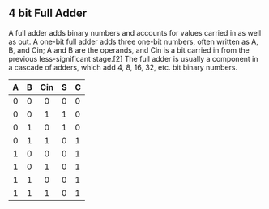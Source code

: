 ## 4 bit Full Adder

A full adder adds binary numbers and accounts for values
carried in as well as out. A one-bit full adder adds
three one-bit numbers, often written as A, B, and Cin;
A and B are the operands, and Cin is a bit carried in
from the previous less-significant stage.[2] The full
adder is usually a component in a cascade of adders,
which add 4, 8, 16, 32, etc. bit binary numbers.

| A | B | Cin | S | C |
| :---: | :---: | :---: | :---: | :--- |
| 0 | 0 | 0 | 0 | 0 |
| 0 | 0 | 1 | 1 | 0 |
| 0 | 1 | 0 | 1 | 0 |
| 0 | 1 | 1 | 0 | 1 |
| 1 | 0 | 0 | 0 | 1 |
| 1 | 0 | 1 | 0 | 1 |
| 1 | 1 | 0 | 0 | 1 |
| 1 | 1 | 1 | 0 | 1 |
